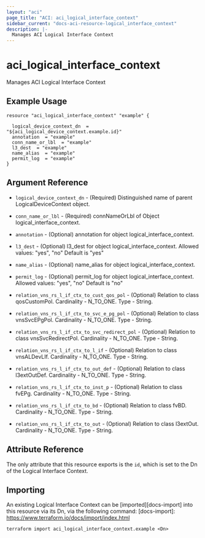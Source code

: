 ```yaml
---
layout: "aci"
page_title: "ACI: aci_logical_interface_context"
sidebar_current: "docs-aci-resource-logical_interface_context"
description: |-
  Manages ACI Logical Interface Context
---
```


# aci_logical_interface_context

Manages ACI Logical Interface Context

## Example Usage

```hcl
resource "aci_logical_interface_context" "example" {

  logical_device_context_dn  = "${aci_logical_device_context.example.id}"
  annotation  = "example"
  conn_name_or_lbl  = "example"
  l3_dest  = "example"
  name_alias  = "example"
  permit_log  = "example"
}
```

## Argument Reference

- `logical_device_context_dn` - (Required) Distinguished name of parent LogicalDeviceContext object.
- `conn_name_or_lbl` - (Required) connNameOrLbl of Object logical_interface_context.
- `annotation` - (Optional) annotation for object logical_interface_context.
- `l3_dest` - (Optional) l3_dest for object logical_interface_context.
  Allowed values: "yes", "no" Default is "yes"
- `name_alias` - (Optional) name_alias for object logical_interface_context.
- `permit_log` - (Optional) permit_log for object logical_interface_context.
  Allowed values: "yes", "no" Default is "no"

- `relation_vns_rs_l_if_ctx_to_cust_qos_pol` - (Optional) Relation to class qosCustomPol. Cardinality - N_TO_ONE. Type - String.
- `relation_vns_rs_l_if_ctx_to_svc_e_pg_pol` - (Optional) Relation to class vnsSvcEPgPol. Cardinality - N_TO_ONE. Type - String.
- `relation_vns_rs_l_if_ctx_to_svc_redirect_pol` - (Optional) Relation to class vnsSvcRedirectPol. Cardinality - N_TO_ONE. Type - String.
- `relation_vns_rs_l_if_ctx_to_l_if` - (Optional) Relation to class vnsALDevLIf. Cardinality - N_TO_ONE. Type - String.
- `relation_vns_rs_l_if_ctx_to_out_def` - (Optional) Relation to class l3extOutDef. Cardinality - N_TO_ONE. Type - String.
- `relation_vns_rs_l_if_ctx_to_inst_p` - (Optional) Relation to class fvEPg. Cardinality - N_TO_ONE. Type - String.
- `relation_vns_rs_l_if_ctx_to_bd` - (Optional) Relation to class fvBD. Cardinality - N_TO_ONE. Type - String.
- `relation_vns_rs_l_if_ctx_to_out` - (Optional) Relation to class l3extOut. Cardinality - N_TO_ONE. Type - String.

## Attribute Reference

The only attribute that this resource exports is the `id`, which is set to the
Dn of the Logical Interface Context.

## Importing

An existing Logical Interface Context can be [imported][docs-import] into this resource via its Dn, via the following command:
[docs-import]: https://www.terraform.io/docs/import/index.html

```
terraform import aci_logical_interface_context.example <Dn>
```
